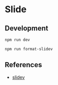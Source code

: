 # Slide

## Development
```sh
npm run dev

npm run format-slidev
```

## References

- [slidev](https://sli.dev/)
